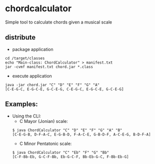 # chordcalculator

Simple tool to calculate chords given a musical scale

## distribute
- package application
```
cd /target/classes
echo "Main-class: ChordCalculator" > manifest.txt
jar -cvmf manifest.txt chord.jar *.class
```

- execute application
```
java -jar chord.jar "C" "D" "E" "F" "G" "A"
[C-E-G-C, E-G-C-E, G-C-E-G, C-E-G-C, E-G-C-E, G-C-E-G]
```

## Examples:

- Using the CLI:
  - C Mayor (Jonian) scale:
  ```
  $ java ChordCalculator "C" "D" "E" "F" "G" "A" "B"
  [C-E-G-B, D-F-A-C, E-G-B-D, F-A-C-E, G-B-D-F, A-C-E-G, B-D-F-A]
  ```
  - C Minor Pentatonic scale:
  ```
  $ java ChordCalculator "C" "Eb" "F" "G" "Bb"
  [C-F-Bb-Eb, G-C-F-Bb, Eb-G-C-F, Bb-Eb-G-C, F-Bb-Eb-G]
  ```

